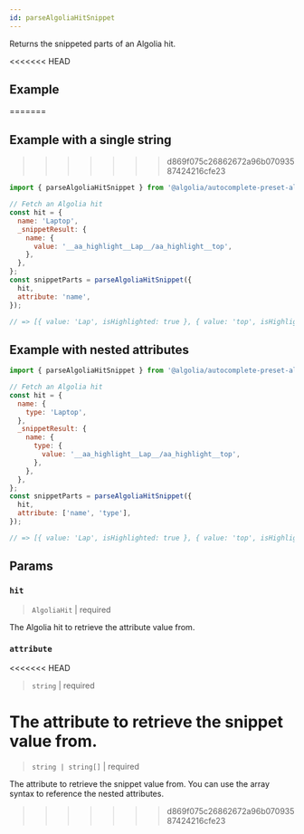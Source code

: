 ```yaml
---
id: parseAlgoliaHitSnippet
---
```


Returns the snippeted parts of an Algolia hit.

<<<<<<< HEAD
## Example
=======
## Example with a single string
>>>>>>> d869f075c26862672a96b07093587424216cfe23

```js
import { parseAlgoliaHitSnippet } from '@algolia/autocomplete-preset-algolia';

// Fetch an Algolia hit
const hit = {
  name: 'Laptop',
  _snippetResult: {
    name: {
      value: '__aa_highlight__Lap__/aa_highlight__top',
    },
  },
};
const snippetParts = parseAlgoliaHitSnippet({
  hit,
  attribute: 'name',
});

// => [{ value: 'Lap', isHighlighted: true }, { value: 'top', isHighlighted: false }]
```

## Example with nested attributes

```js
import { parseAlgoliaHitSnippet } from '@algolia/autocomplete-preset-algolia';

// Fetch an Algolia hit
const hit = {
  name: {
    type: 'Laptop',
  },
  _snippetResult: {
    name: {
      type: {
        value: '__aa_highlight__Lap__/aa_highlight__top',
      },
    },
  },
};
const snippetParts = parseAlgoliaHitSnippet({
  hit,
  attribute: ['name', 'type'],
});

// => [{ value: 'Lap', isHighlighted: true }, { value: 'top', isHighlighted: false }]
```

## Params

### `hit`

> `AlgoliaHit` | required

The Algolia hit to retrieve the attribute value from.

### `attribute`

<<<<<<< HEAD
> `string` | required

The attribute to retrieve the snippet value from.
=======
> `string | string[]` | required

The attribute to retrieve the snippet value from. You can use the array syntax to reference the nested attributes.
>>>>>>> d869f075c26862672a96b07093587424216cfe23
